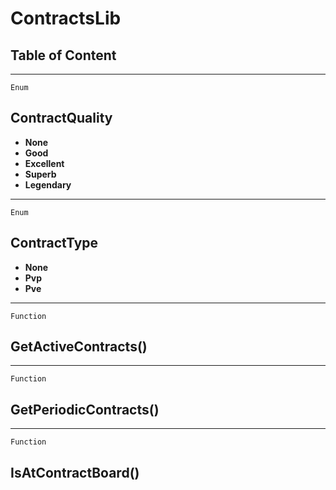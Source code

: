 ContractsLib
============

Table of Content
---------------- 

<!-- toc -->

------------------------------------------------------------------------

`Enum`

ContractQuality
---------------

-   **None**
-   **Good**
-   **Excellent**
-   **Superb**
-   **Legendary**

------------------------------------------------------------------------

`Enum`

ContractType
------------

-   **None**
-   **Pvp**
-   **Pve**

------------------------------------------------------------------------

`Function`

GetActiveContracts()
--------------------

------------------------------------------------------------------------

`Function`

GetPeriodicContracts()
----------------------

------------------------------------------------------------------------

`Function`

IsAtContractBoard()
-------------------
